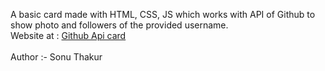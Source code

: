 A basic card made with HTML, CSS, JS which works with API of Github to show photo and followers of the provided username.
<br>
Website at : [Github Api card](https://sonuthakur03.github.io/GIthubApiRequest/)  
<br>
Author :- Sonu Thakur